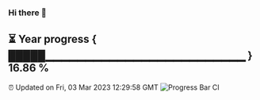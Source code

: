 ### Hi there 👋
⏳ Year progress { █████▁▁▁▁▁▁▁▁▁▁▁▁▁▁▁▁▁▁▁▁▁▁▁▁▁ } 16.86 %
---
⏰ Updated on Fri, 03 Mar 2023 12:29:58 GMT
![Progress Bar CI](https://github.com/liununu/liununu/workflows/Progress%20Bar%20CI/badge.svg)
